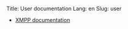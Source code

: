 Title: User documentation
Lang: en
Slug: user

* [XMPP documentation]({filename}/pages/user/XMPP.md)
